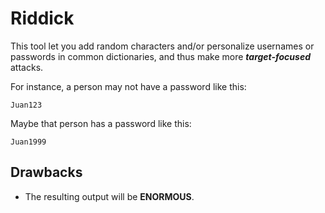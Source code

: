 # Riddick

This tool let you add random characters and/or personalize usernames or passwords
in common dictionaries, and thus make more ***target-focused*** attacks.

For instance, a person may not have a password like this:

```
Juan123
```

Maybe that person has a password like this:

```
Juan1999
```

## Drawbacks

- The resulting output will be **ENORMOUS**.
